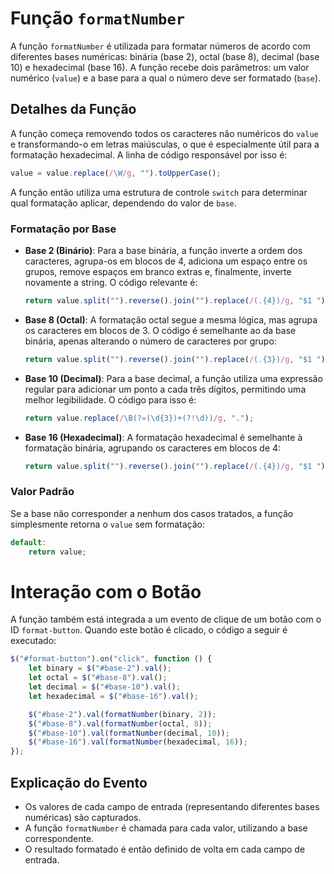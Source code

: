 # Função `formatNumber`

A função `formatNumber` é utilizada para formatar números de acordo com diferentes bases numéricas: binária (base 2), octal (base 8), decimal (base 10) e hexadecimal (base 16). A função recebe dois parâmetros: um valor numérico (`value`) e a base para a qual o número deve ser formatado (`base`).

## Detalhes da Função

A função começa removendo todos os caracteres não numéricos do `value` e transformando-o em letras maiúsculas, o que é especialmente útil para a formatação hexadecimal. A linha de código responsável por isso é:

```javascript
value = value.replace(/\W/g, "").toUpperCase();
```

A função então utiliza uma estrutura de controle `switch` para determinar qual formatação aplicar, dependendo do valor de `base`.

### Formatação por Base

- **Base 2 (Binário)**:
  Para a base binária, a função inverte a ordem dos caracteres, agrupa-os em blocos de 4, adiciona um espaço entre os grupos, remove espaços em branco extras e, finalmente, inverte novamente a string. O código relevante é:

  ```javascript
  return value.split("").reverse().join("").replace(/(.{4})/g, "$1 ").trim().split("").reverse().join("");
  ```

- **Base 8 (Octal)**:
  A formatação octal segue a mesma lógica, mas agrupa os caracteres em blocos de 3. O código é semelhante ao da base binária, apenas alterando o número de caracteres por grupo:

  ```javascript
  return value.split("").reverse().join("").replace(/(.{3})/g, "$1 ").trim().split("").reverse().join("");
  ```

- **Base 10 (Decimal)**:
  Para a base decimal, a função utiliza uma expressão regular para adicionar um ponto a cada três dígitos, permitindo uma melhor legibilidade. O código para isso é:

  ```javascript
  return value.replace(/\B(?=(\d{3})+(?!\d))/g, ".");
  ```

- **Base 16 (Hexadecimal)**:
  A formatação hexadecimal é semelhante à formatação binária, agrupando os caracteres em blocos de 4:

  ```javascript
  return value.split("").reverse().join("").replace(/(.{4})/g, "$1 ").trim().split("").reverse().join("");
  ```

### Valor Padrão

Se a base não corresponder a nenhum dos casos tratados, a função simplesmente retorna o `value` sem formatação:

```javascript
default:
    return value;
```

# Interação com o Botão

A função também está integrada a um evento de clique de um botão com o ID `format-button`. Quando este botão é clicado, o código a seguir é executado:

```javascript
$("#format-button").on("click", function () {
    let binary = $("#base-2").val();
    let octal = $("#base-8").val();
    let decimal = $("#base-10").val();
    let hexadecimal = $("#base-16").val();

    $("#base-2").val(formatNumber(binary, 2));
    $("#base-8").val(formatNumber(octal, 8));
    $("#base-10").val(formatNumber(decimal, 10));
    $("#base-16").val(formatNumber(hexadecimal, 16));
});
```

## Explicação do Evento

- Os valores de cada campo de entrada (representando diferentes bases numéricas) são capturados.
- A função `formatNumber` é chamada para cada valor, utilizando a base correspondente.
- O resultado formatado é então definido de volta em cada campo de entrada.